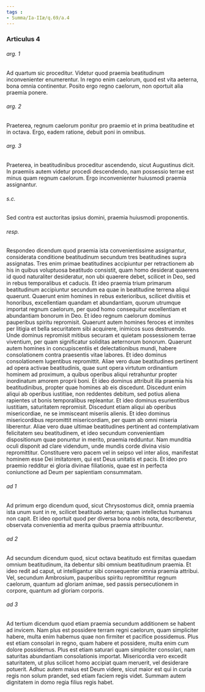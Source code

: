 ```yaml
---
tags : 
- Summa/Ia-IIæ/q.69/a.4
---
```


### Articulus 4

###### arg. 1
Ad quartum sic proceditur. Videtur quod praemia beatitudinum inconvenienter enumerentur. In regno enim caelorum, quod est vita aeterna, bona omnia continentur. Posito ergo regno caelorum, non oportuit alia praemia ponere.

###### arg. 2
Praeterea, regnum caelorum ponitur pro praemio et in prima beatitudine et in octava. Ergo, eadem ratione, debuit poni in omnibus.

###### arg. 3
Praeterea, in beatitudinibus proceditur ascendendo, sicut Augustinus dicit. In praemiis autem videtur procedi descendendo, nam possessio terrae est minus quam regnum caelorum. Ergo inconvenienter huiusmodi praemia assignantur.

###### s.c.
Sed contra est auctoritas ipsius domini, praemia huiusmodi proponentis.

###### resp.
Respondeo dicendum quod praemia ista convenientissime assignantur, considerata conditione beatitudinum secundum tres beatitudines supra assignatas. Tres enim primae beatitudines accipiuntur per retractionem ab his in quibus voluptuosa beatitudo consistit, quam homo desiderat quaerens id quod naturaliter desideratur, non ubi quaerere debet, scilicet in Deo, sed in rebus temporalibus et caducis. Et ideo praemia trium primarum beatitudinum accipiuntur secundum ea quae in beatitudine terrena aliqui quaerunt. Quaerunt enim homines in rebus exterioribus, scilicet divitiis et honoribus, excellentiam quandam et abundantiam, quorum utrumque importat regnum caelorum, per quod homo consequitur excellentiam et abundantiam bonorum in Deo. Et ideo regnum caelorum dominus pauperibus spiritu repromisit. Quaerunt autem homines feroces et immites per litigia et bella securitatem sibi acquirere, inimicos suos destruendo. Unde dominus repromisit mitibus securam et quietam possessionem terrae viventium, per quam significatur soliditas aeternorum bonorum. Quaerunt autem homines in concupiscentiis et delectationibus mundi, habere consolationem contra praesentis vitae labores. Et ideo dominus consolationem lugentibus repromittit. Aliae vero duae beatitudines pertinent ad opera activae beatitudinis, quae sunt opera virtutum ordinantium hominem ad proximum, a quibus operibus aliqui retrahuntur propter inordinatum amorem proprii boni. Et ideo dominus attribuit illa praemia his beatitudinibus, propter quae homines ab eis discedunt. Discedunt enim aliqui ab operibus iustitiae, non reddentes debitum, sed potius aliena rapientes ut bonis temporalibus repleantur. Et ideo dominus esurientibus iustitiam, saturitatem repromisit. Discedunt etiam aliqui ab operibus misericordiae, ne se immisceant miseriis alienis. Et ideo dominus misericordibus repromittit misericordiam, per quam ab omni miseria liberentur. Aliae vero duae ultimae beatitudines pertinent ad contemplativam felicitatem seu beatitudinem, et ideo secundum convenientiam dispositionum quae ponuntur in merito, praemia redduntur. Nam munditia oculi disponit ad clare videndum, unde mundis corde divina visio repromittitur. Constituere vero pacem vel in seipso vel inter alios, manifestat hominem esse Dei imitatorem, qui est Deus unitatis et pacis. Et ideo pro praemio redditur ei gloria divinae filiationis, quae est in perfecta coniunctione ad Deum per sapientiam consummatam.

###### ad 1
Ad primum ergo dicendum quod, sicut Chrysostomus dicit, omnia praemia ista unum sunt in re, scilicet beatitudo aeterna; quam intellectus humanus non capit. Et ideo oportuit quod per diversa bona nobis nota, describeretur, observata convenientia ad merita quibus praemia attribuuntur.

###### ad 2
Ad secundum dicendum quod, sicut octava beatitudo est firmitas quaedam omnium beatitudinum, ita debentur sibi omnium beatitudinum praemia. Et ideo redit ad caput, ut intelligantur sibi consequenter omnia praemia attribui. Vel, secundum Ambrosium, pauperibus spiritu repromittitur regnum caelorum, quantum ad gloriam animae, sed passis persecutionem in corpore, quantum ad gloriam corporis.

###### ad 3
Ad tertium dicendum quod etiam praemia secundum additionem se habent ad invicem. Nam plus est possidere terram regni caelorum, quam simpliciter habere, multa enim habemus quae non firmiter et pacifice possidemus. Plus est etiam consolari in regno, quam habere et possidere, multa enim cum dolore possidemus. Plus est etiam saturari quam simpliciter consolari, nam saturitas abundantiam consolationis importat. Misericordia vero excedit saturitatem, ut plus scilicet homo accipiat quam meruerit, vel desiderare potuerit. Adhuc autem maius est Deum videre, sicut maior est qui in curia regis non solum prandet, sed etiam faciem regis videt. Summam autem dignitatem in domo regia filius regis habet.


